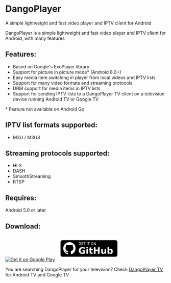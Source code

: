 # DangoPlayer
A simple lightweight and fast video player and IPTV client for Android



DangoPlayer is a simple lightweight and fast video player and IPTV client for Android, with many features

## Features:
- Based on Google's ExoPlayer library
- Support for picture in picture mode* (Android 8.0+)
- Easy media item switching in player from local videos and IPTV lists
- Support for many video formats and streaming protocols
- DRM support for media items in IPTV lists
- Support for sending IPTV lists to a DangoPlayer TV client on a television device running Android TV or Google TV 

\* Feature not available on Android Go

## IPTV list formats supported:
- M3U / M3U8

## Streaming protocols supported:
- HLS
- DASH
- SmoothStreaming
- RTSP

## Requires:
Android 5.0 or later

## Download:

<a href='https://play.google.com/store/apps/details?id=com.aleapps.videotime&pcampaignid=pcampaignidMKT-Other-global-all-co-prtnr-py-PartBadge-Mar2515-1'><img alt='Get it on Google Play' height='80' src='https://play.google.com/intl/en_us/badges/static/images/badges/en_badge_web_generic.png'/></a>
<a href='https://github.com/brunochanrio/DangoPlayer/releases'><img alt='Get it on GitHub' height='80' src='https://raw.githubusercontent.com/deckerst/common/main/assets/get-it-on-github.png'/></a>

You are searching DangoPlayer for your television? Check [DangoPlayer TV](https://github.com/brunochanrio/DangoPlayer-TV) for Android TV and Google TV
